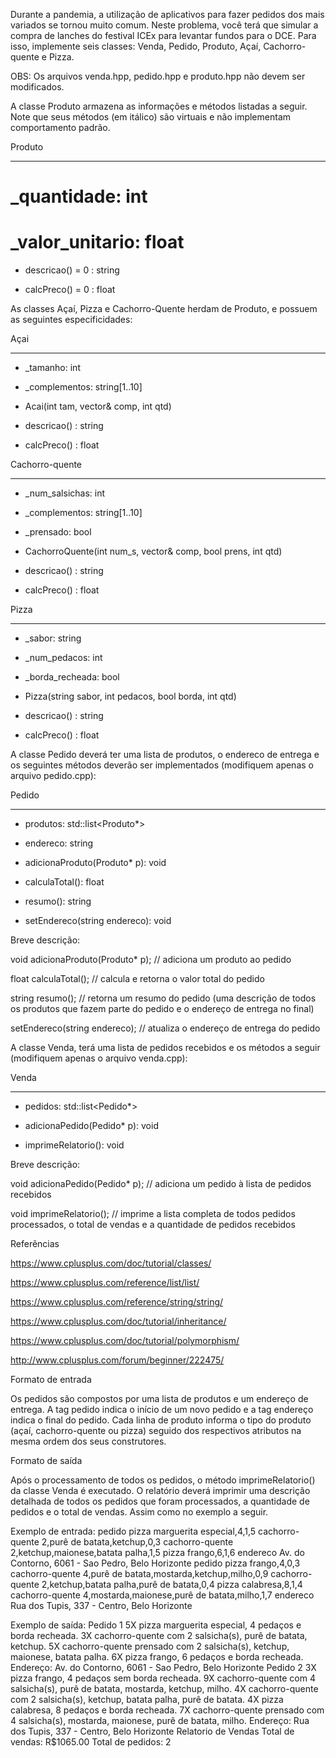 Durante a pandemia, a utilização de aplicativos para fazer pedidos dos mais variados se tornou muito comum. Neste problema, você terá que simular a compra de lanches do festival ICEx para levantar fundos para o DCE. Para isso, implemente seis classes: Venda, Pedido, Produto, Açaí, Cachorro-quente e Pizza. 

OBS: Os arquivos venda.hpp, pedido.hpp e produto.hpp não devem ser modificados.

A classe Produto armazena as informações e métodos listadas a seguir. Note que seus métodos (em itálico) são virtuais e não implementam comportamento padrão.

Produto

--------------------------------------------------------------------------------------------------------------------------

# _quantidade: int

# _valor_unitario: float

+ descricao() = 0 : string

+ calcPreco() = 0 : float


As classes Açaí, Pizza e Cachorro-Quente herdam de Produto, e possuem as seguintes especificidades:

Açai

--------------------------------------------------------------------------------------------------------------------------

- _tamanho: int

- _complementos: string[1..10]

+ Acai(int tam, vector<string>& comp, int qtd)

+ descricao() : string

+ calcPreco() : float


Cachorro-quente

--------------------------------------------------------------------------------------------------------------------------

- _num_salsichas: int

- _complementos: string[1..10]

- _prensado: bool

+ CachorroQuente(int num_s, vector<string>& comp, bool prens, int qtd)

+ descricao() : string

+ calcPreco() : float


Pizza

--------------------------------------------------------------------------------------------------------------------------

- _sabor: string

- _num_pedacos: int

- _borda_recheada: bool

+ Pizza(string sabor, int pedacos, bool borda, int qtd)

+ descricao() : string

+ calcPreco() : float

A classe Pedido deverá ter uma lista de produtos, o endereco de entrega e os seguintes métodos deverão ser implementados (modifiquem apenas o arquivo pedido.cpp):

Pedido

------------------------------------------------------------------

- produtos: std::list<Produto*>

- endereco: string

+ adicionaProduto(Produto* p): void

+ calculaTotal(): float

+ resumo(): string

+ setEndereco(string endereco): void


Breve descrição:

void adicionaProduto(Produto* p); // adiciona um produto ao pedido

float calculaTotal(); // calcula e retorna o valor total do pedido

string resumo(); // retorna um resumo do pedido (uma descrição de todos os produtos que fazem parte do pedido e o endereço de entrega no final)

setEndereco(string endereco); // atualiza o endereço de entrega do pedido


A classe Venda, terá uma lista de pedidos recebidos e os métodos a seguir (modifiquem apenas o arquivo venda.cpp):

Venda

--------------------------------------------------------------------------------------------------------------------------

- pedidos: std::list<Pedido*>

+ adicionaPedido(Pedido* p): void

+ imprimeRelatorio(): void


Breve descrição:

void adicionaPedido(Pedido* p); // adiciona um pedido à lista de pedidos recebidos

void imprimeRelatorio(); // imprime a lista completa de todos pedidos processados, o total de vendas e a quantidade de pedidos recebidos

Referências

https://www.cplusplus.com/doc/tutorial/classes/

https://www.cplusplus.com/reference/list/list/

https://www.cplusplus.com/reference/string/string/

https://www.cplusplus.com/doc/tutorial/inheritance/

https://www.cplusplus.com/doc/tutorial/polymorphism/

http://www.cplusplus.com/forum/beginner/222475/

Formato de entrada

Os pedidos são compostos por uma lista de produtos e um endereço de entrega. A tag pedido indica o início de um novo pedido e a tag endereço indica o final do pedido. Cada linha de  produto informa o tipo do produto (açaí, cachorro-quente ou pizza) seguido dos respectivos atributos na mesma ordem dos seus construtores.

Formato de saída

Após o processamento de todos os pedidos, o método imprimeRelatorio() da classe Venda é executado. O relatório deverá imprimir uma descrição detalhada de todos os pedidos que foram processados, a quantidade de pedidos e o total de vendas. Assim como no exemplo a seguir.

Exemplo de entrada:
pedido
pizza marguerita especial,4,1,5
cachorro-quente 2,purê de batata,ketchup,0,3
cachorro-quente 2,ketchup,maionese,batata palha,1,5
pizza frango,6,1,6
endereco
Av. do Contorno, 6061 - Sao Pedro, Belo Horizonte
pedido
pizza frango,4,0,3
cachorro-quente 4,purê de batata,mostarda,ketchup,milho,0,9
cachorro-quente 2,ketchup,batata palha,purê de batata,0,4
pizza calabresa,8,1,4
cachorro-quente 4,mostarda,maionese,purê de batata,milho,1,7
endereco
Rua dos Tupis, 337 - Centro, Belo Horizonte

Exemplo de saída:
Pedido 1
5X pizza marguerita especial, 4 pedaços e borda recheada.
3X cachorro-quente com 2 salsicha(s), purê de batata, ketchup.
5X cachorro-quente prensado com 2 salsicha(s), ketchup, maionese, batata palha.
6X pizza frango, 6 pedaços e borda recheada.
Endereço: Av. do Contorno, 6061 - Sao Pedro, Belo Horizonte
Pedido 2
3X pizza frango, 4 pedaços sem borda recheada.
9X cachorro-quente com 4 salsicha(s), purê de batata, mostarda, ketchup, milho.
4X cachorro-quente com 2 salsicha(s), ketchup, batata palha, purê de batata.
4X pizza calabresa, 8 pedaços e borda recheada.
7X cachorro-quente prensado com 4 salsicha(s), mostarda, maionese, purê de batata, milho.
Endereço: Rua dos Tupis, 337 - Centro, Belo Horizonte
Relatorio de Vendas
Total de vendas: R$1065.00
Total de pedidos: 2